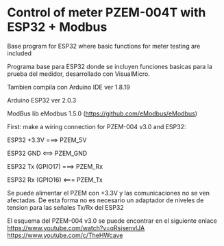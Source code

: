 # Control of meter PZEM-004T with ESP32 + Modbus
Base program for ESP32 where basic functions for meter testing are included

Programa base para ESP32 donde se incluyen funciones basicas para la prueba del medidor, desarrollado con VisualMicro.

Tambien compila con Arduino IDE ver 1.8.19

Arduino ESP32 ver 2.0.3

ModBus lib eModbus 1.5.0 (https://github.com/eModbus/eModbus)

First: make a wiring connection for PZEM-004 v3.0 and ESP32: 

ESP32 +3.3V			  ===> PZEM_5V

ESP32 GND  			  <==> PZEM_GND

ESP32 Tx (GPIO17)	===> PZEM_Rx

ESP32 Rx (GPIO16)	<=== PZEM_Tx

Se puede alimentar el PZEM con +3.3V y las comunicaciones no se ven afectadas.
De esta forma no es necesario un adaptador de niveles de tension para las señales Tx/Rx del ESP32

El esquema del PZEM-004 v3.0 se puede encontrar en el siguiente enlace 
https://www.youtube.com/watch?v=qRsjsenvlJA
https://www.youtube.com/c/TheHWcave

